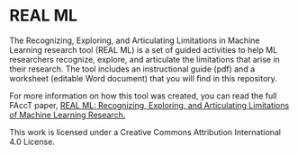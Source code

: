 # REAL ML
The Recognizing, Exploring, and Articulating Limitations in Machine Learning research tool (REAL ML) is a set of guided activities to help ML researchers recognize, explore, and articulate the limitations that arise in their research. The tool includes an instructional guide (pdf) and a worksheet (editable Word document) that you will find in this repository.

For more information on how this tool was created, you can read the full FAccT paper, <a href="https://doi.org/10.1145/3531146.3533122">REAL ML: Recognizing, Exploring, and Articulating Limitations of Machine Learning Research.</a>  

This work is licensed under a Creative Commons Attribution International 4.0 License.
